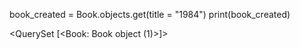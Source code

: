 book_created = Book.objects.get(title = "1984")
print(book_created)

<QuerySet [<Book: Book object (1)>]>
